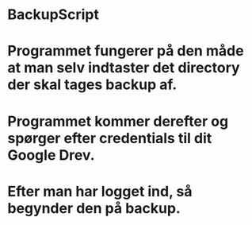 # BackupScript
# Programmet fungerer på den måde at man selv indtaster det directory der skal tages backup af.
# Programmet kommer derefter og spørger efter credentials til dit Google Drev.
# Efter man har logget ind, så begynder den på backup.
